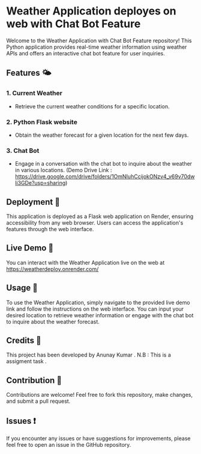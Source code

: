 # Weather Application deployes on web with Chat Bot Feature

Welcome to the Weather Application with Chat Bot Feature repository! This Python application provides real-time weather information using weather APIs and offers an interactive chat bot feature for user inquiries.
## Features 🌤️

### 1. **Current Weather**
- Retrieve the current weather conditions for a specific location.

### 2. **Python Flask website**
- Obtain the weather forecast for a given location for the next few days.

### 3. **Chat Bot**
- Engage in a conversation with the chat bot to inquire about the weather in various locations. (Demo Drive Link : https://drive.google.com/drive/folders/1OmNIuhCcijokONzv4_v69v70dwli3GDe?usp=sharing)

## Deployment 🚀

This application is deployed as a Flask web application on Render, ensuring accessibility from any web browser. Users can access the application's features through the web interface.

## Live Demo 🔗

You can interact with the Weather Application live on the web at https://weatherdeploy.onrender.com/

## Usage 📝

To use the Weather Application, simply navigate to the provided live demo link and follow the instructions on the web interface. You can input your desired location to retrieve weather information or engage with the chat bot to inquire about the weather forecast.

## Credits 🙌

This project has been developed by Anunay Kumar .
N.B : This is a assigment task .

## Contribution 🤝

Contributions are welcome! Feel free to fork this repository, make changes, and submit a pull request.

## Issues ❗

If you encounter any issues or have suggestions for improvements, please feel free to open an issue in the GitHub repository.
